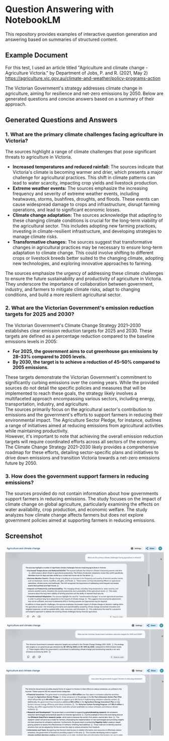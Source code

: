 # Question Answering with NotebookLM

This repository provides examples of interactive question generation and answering based on summaries of structured content. 

## Example Document 
For this test, I used an article titled "Agriculture and climate change - Agriculture Victoria." by Department of Jobs, P. and R. (2021, May 2) https://agriculture.vic.gov.au/climate-and-weather/policy-programs-action ‌

The Victorian Government's strategy addresses climate change in agriculture, aiming for resilience and net-zero emissions by 2050. Below are generated questions and concise answers based on a summary of their approach.

## Generated Questions and Answers

### 1. What are the primary climate challenges facing agriculture in Victoria?

  The sources highlight a range of climate challenges that pose significant threats to agriculture in Victoria. 
  *   **Increased temperatures and reduced rainfall:** The sources indicate that Victoria's climate is becoming warmer and drier, which presents a major challenge for agricultural practices. This shift in climate patterns can lead to water scarcity, impacting crop yields and livestock production. 
  *   **Extreme weather events:**  The sources emphasize the increasing frequency and severity of extreme weather events, including heatwaves, storms, bushfires, droughts, and floods. These events can cause widespread damage to crops and infrastructure, disrupt farming operations, and lead to significant economic losses.
  *   **Climate change adaptation:**  The sources acknowledge that adapting to these changing climate conditions is crucial for the long-term viability of the agricultural sector. This includes adopting new farming practices, investing in climate-resilient infrastructure, and developing strategies to manage climate risks.
  *   **Transformative changes:** The sources suggest that transformative changes in agricultural practices may be necessary to ensure long-term adaptation to climate change. This could involve shifting to different crops or livestock breeds better suited to the changing climate, adopting new technologies, and exploring innovative approaches to farming.
  
  The sources emphasize the urgency of addressing these climate challenges to ensure the future sustainability and productivity of agriculture in Victoria. They underscore the importance of collaboration between government, industry, and farmers to mitigate climate risks, adapt to changing conditions, and build a more resilient agricultural sector. 


### 2. What are the Victorian Government's emission reduction targets for 2025 and 2030?

  The Victorian Government's Climate Change Strategy 2021–2030 establishes clear emission reduction targets for 2025 and 2030. These targets are defined as a percentage reduction compared to the baseline emissions levels in 2005:
  *   **For 2025, the government aims to cut greenhouse gas emissions by 28–33% compared to 2005 levels.**
  *   **By 2030, the target is to achieve a reduction of 45–50% compared to 2005 emissions.** <br />
  
  These targets demonstrate the Victorian Government's commitment to significantly curbing emissions over the coming years. While the provided sources do not detail the specific policies and measures that will be implemented to reach these goals, the strategy likely involves a multifaceted approach encompassing various sectors, including energy, transportation, industry, and agriculture. <br /> 
  The sources primarily focus on the agricultural sector's contribution to emissions and the government's efforts to support farmers in reducing their environmental impact. The Agriculture Sector Pledge, for instance, outlines a range of initiatives aimed at reducing emissions from agricultural activities while maintaining productivity. <br /> 
  However, it's important to note that achieving the overall emission reduction targets will require coordinated efforts across all sectors of the economy.  The Climate Change Strategy 2021–2030 likely provides a comprehensive roadmap for these efforts, detailing sector-specific plans and initiatives to drive down emissions and transition Victoria towards a net-zero emissions future by 2050. <br />


### 3. How does the government support farmers in reducing emissions?

  The sources provided do not contain information about how governments support farmers in reducing emissions. The study focuses on the impact of climate change on global agriculture, particularly examining the effects on water availability, crop production, and economic welfare. The study analyzes how climate change affects farmers but does not explore government policies aimed at supporting farmers in reducing emissions. 


## Screenshot

![Question_Answering](link_to_Question_Answering1.png)

![Question_Answering](link_to_Question_Answering2.png)

![Question_Answering](link_to_Question_Answering3.png)

